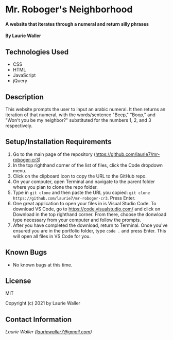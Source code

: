 # Mr. Roboger's Neighborhood

#### A website that iterates through a numeral and return silly phrases

#### By **Laurie Waller**

## Technologies Used

* CSS
* HTML
* JavaScript
* jQuery

## Description

This website prompts the user to input an arabic numeral. It then returns an iteration of that numeral, with the words/sentence "Beep," "Boop," and "Won't you be my neighbor?" substituted for the numbers 1, 2, and 3 respectively. 

## Setup/Installation Requirements

  1. Go to the main page of the repository (https://github.com/laurie7/mr-roboger-cr3)
  2. In the top righthand corner of the list of files, click the Code dropdown menu.
  3. Click on the clipboard icon to copy the URL to the GitHub repo.
  4. On your computer, open Terminal and navigate to the parent folder where you plan to clone the repo folder.
  5. Type in `git clone` and then paste the URL you copied:
      `git clone https://github.com/laurie7/mr-roboger-cr3`. Press Enter.
  6. One great application to open your files in is Visual Studio Code. To download VS Code, go to https://code.visualstudio.com/ and click on Download in the top righthand corner. From there, choose the donwload type necessary from your computer and follow the prompts.
  7. After you have completed the download, return to Terminal. Once you've ensured you are in the portfolio folder, type `code .` and press Enter. This will open all files in VS Code for you.

## Known Bugs

* No known bugs at this time.

## License

MIT

Copyright (c) 2021 by Laurie Waller

## Contact Information

_Laurie Waller (lauriewaller7@gmail.com)_